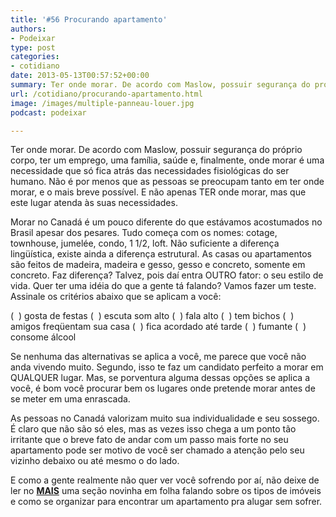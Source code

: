 ```yaml
---
title: '#56 Procurando apartamento'
authors:
- Podeixar
type: post
categories:
- cotidiano
date: 2013-05-13T00:57:52+00:00
summary: Ter onde morar. De acordo com Maslow, possuir segurança do próprio corpo, ter um emprego, uma família, saúde e onde morar é a segunda escala de procura do ser humano. E não é por menos que as pessoas se preocupam tanto em ter onde morar, e o mais breve possível. Neste programa a gente fala sobre apartamentos, de uma forma bem genérica...
url: /cotidiano/procurando-apartamento.html
image: /images/multiple-panneau-louer.jpg
podcast: podeixar

---
```

Ter onde morar. De acordo com Maslow, possuir segurança do próprio corpo, ter um emprego, uma família, saúde e, finalmente, onde morar é uma necessidade que só fica atrás das necessidades fisiológicas do ser humano. Não é por menos que as pessoas se preocupam tanto em ter onde morar, e o mais breve possível. E não apenas TER onde morar, mas que este lugar atenda às suas necessidades.

Morar no Canadá é um pouco diferente do que estávamos acostumados no Brasil apesar dos pesares. Tudo começa com os nomes: cotage, townhouse, jumelée, condo, 1 1/2, loft. Não suficiente a diferença lingüística, existe ainda a diferença estrutural. As casas ou apartamentos são feitos de madeira, madeira e gesso, gesso e concreto, somente em concreto. Faz diferença? Talvez, pois daí entra OUTRO fator: o seu estilo de vida. Quer ter uma idéia do que a gente tá falando? Vamos fazer um teste. Assinale os critérios abaixo que se aplicam a você:

(  ) gosta de festas
(  ) escuta som alto
(  ) fala alto
(  ) tem bichos
(  ) amigos freqüentam sua casa
(  ) fica acordado até tarde
(  ) fumante
(  ) consome álcool

Se nenhuma das alternativas se aplica a você, me parece que você não anda vivendo muito. Segundo, isso te faz um candidato perfeito a morar em QUALQUER lugar. Mas, se porventura alguma dessas opções se aplica a você, é bom você procurar bem os lugares onde pretende morar antes de se meter em uma enrascada.

As pessoas no Canadá valorizam muito sua individualidade e seu sossego. É claro que não são só eles, mas as vezes isso chega a um ponto tão irritante que o breve fato de andar com um passo mais forte no seu apartamento pode ser motivo de você ser chamado a atenção pelo seu vizinho debaixo ou até mesmo o do lado.

E como a gente realmente não quer ver você sofrendo por aí, não deixe de ler no **[MAIS][1]** uma seção novinha em folha falando sobre os tipos de imóveis e como se organizar para encontrar um apartamento pra alugar sem sofrer.

 [1]: http://www.podeixar.com/mais/ "MAIS"